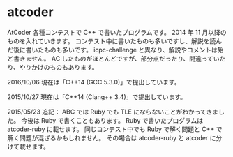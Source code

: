 atcoder
=======

AtCoder 各種コンテストで C++ で書いたプログラムです。
2014 年 11 月以降のものを入れていきます。
コンテスト中に書いたものも多いですし、解説を読んだ後に書いたものも多いです。
icpc-challenge と異なり、解説やコメントは殆ど書きません。
AC したものがほとんどですが、部分点だったり、間違っていたり、やりかけのものもあります。

2016/10/06 現在は「C++14 (GCC 5.3.0)」で提出しています。

2015/10/27 現在は「C++14 (Clang++ 3.4)」で提出しています。

2015/05/23 追記： ABC では Ruby でも TLE にならないことがわかってきました。
今後は Ruby で書くこともあります。 Ruby で書いたプログラムは atcoder-ruby に載せます。
同じコンテスト中でも Ruby で解く問題と C++ で解く問題が混ざるかもしれません。
その場合は atcoder-ruby と atcoder に分けて載せます。
